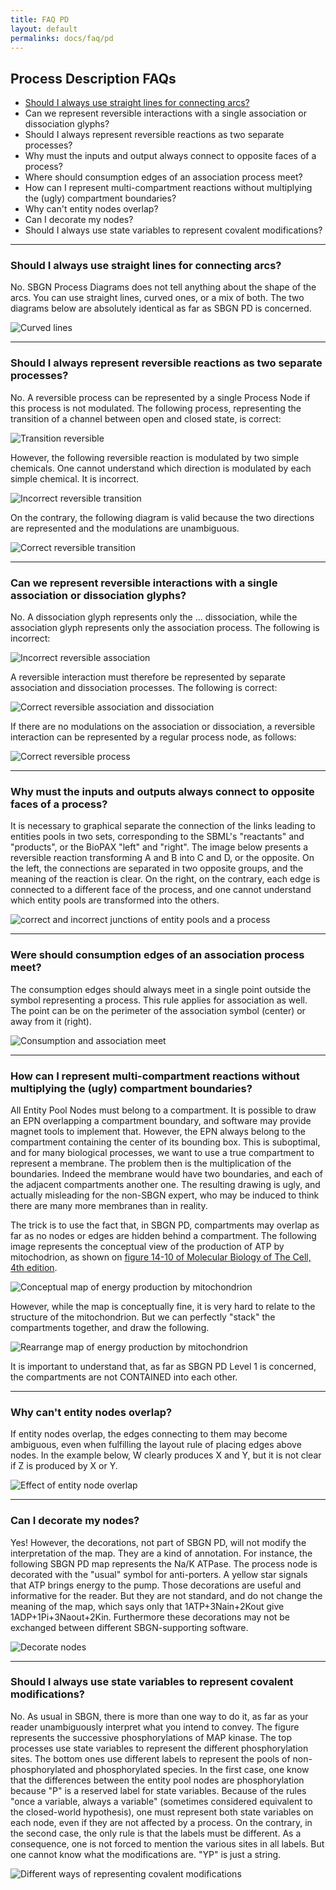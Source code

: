 ```yaml
---
title: FAQ PD
layout: default
permalinks: docs/faq/pd
---
```


## Process Description FAQs

*  [Should I always use straight lines for connecting arcs?](#should-i-always-use-straight-lines-for-connecting-arcs?)
*  Can we represent reversible interactions with a single association or dissociation glyphs?
*  Should I always represent reversible reactions as two separate processes?
*  Why must the inputs and output always connect to opposite faces of a process?
*  Where should consumption edges of an association process meet?
*  How can I represent multi-compartment reactions without multiplying the (ugly) compartment boundaries?
*  Why can't entity nodes overlap?
*  Can I decorate my nodes?
*  Should I always use state variables to represent covalent modifications? 

---

### Should I always use straight lines for connecting arcs?

No. SBGN Process Diagrams does not tell anything about the shape of the arcs. You can use straight lines, curved ones, or a mix of both. The two diagrams below are absolutely identical as far as SBGN PD is concerned.

![Curved lines](https://sbgn.github.io/sbgn/images/faq/pd/Curved-lines.png)

---

### Should I always represent reversible reactions as two separate processes?

No. A reversible process can be represented by a single Process Node if this process is not modulated. The following process, representing the transition of a channel between open and closed state, is correct:

![Transition reversible](https://sbgn.github.io/sbgn/images/faq/pd/Transition-reversible.png)

However, the following reversible reaction is modulated by two simple chemicals. One cannot understand which direction is modulated by each simple chemical. It is incorrect.

![Incorrect reversible transition](https://sbgn.github.io/sbgn/images/faq/pd/Transition-modulated-forbidden.png)

On the contrary, the following diagram is valid because the two directions are represented and the modulations are unambiguous.

![Correct reversible transition](https://sbgn.github.io/sbgn/images/faq/pd/Transition-modulated.png)

---

### Can we represent reversible interactions with a single association or dissociation glyphs?

No. A dissociation glyph represents only the ... dissociation, while the association glyph represents only the association process. The following is incorrect:

![Incorrect reversible association](https://sbgn.github.io/sbgn/images/faq/pd/Assoc-revers.png)

A reversible interaction must therefore be represented by separate association and dissociation processes. The following is correct:

![Correct reversible association and dissociation](https://sbgn.github.io/sbgn/images/faq/pd/Assoc-dissoc.png)

If there are no modulations on the association or dissociation, a reversible interaction can be represented by a regular process node, as follows:

![Correct reversible process](https://sbgn.github.io/sbgn/images/faq/pd/Process-revers.png)

---

### Why must the inputs and outputs always connect to opposite faces of a process?

It is necessary to graphical separate the connection of the links leading to entities pools in two sets, corresponding to the SBML's "reactants" and "products", or the BioPAX "left" and "right". The image below presents a reversible reaction transforming A and B into C and D, or the opposite. On the left, the connections are separated in two opposite groups, and the meaning of the reaction is clear. On the right, on the contrary, each edge is connected to a different face of the process, and one cannot understand which entity pools are transformed into the others.

![correct and incorrect junctions of entity pools and a process](https://sbgn.github.io/sbgn/images/faq/pd/Opposite-faces.png)

---

### Were should consumption edges of an association process meet?

The consumption edges should always meet in a single point outside the symbol representing a process. This rule applies for association as well. The point can be on the perimeter of the association symbol (center) or away from it (right).

![Consumption and association meet](https://sbgn.github.io/sbgn/images/faq/pd/Consum-assoc-meet.png)

---

### How can I represent multi-compartment reactions without multiplying the (ugly) compartment boundaries?

All Entity Pool Nodes must belong to a compartment. It is possible to draw an EPN overlapping a compartment boundary, and software may provide magnet tools to implement that. However, the EPN always belong to the compartment containing the center of its bounding box. This is suboptimal, and for many biological processes, we want to use a true compartment to represent a membrane. The problem then is the multiplication of the boundaries. Indeed the membrane would have two boundaries, and each of the adjacent compartments another one. The resulting drawing is ugly, and actually misleading for the non-SBGN expert, who may be induced to think there are many more membranes than in reality.

The trick is to use the fact that, in SBGN PD, compartments may overlap as far as no nodes or edges are hidden behind a compartment. The following image represents the conceptual view of the production of ATP by mitochodrion, as shown on [figure 14-10 of Molecular Biology of The Cell, 4th edition](http://www.ncbi.nlm.nih.gov/books/bv.fcgi?rid=mboc4.figgrp.2504).

![Conceptual map of energy production by mitochondrion](https://sbgn.github.io/sbgn/images/faq/pd/Mitochondrion-spread.png)

However, while the map is conceptually fine, it is very hard to relate to the structure of the mitochondrion. But we can perfectly "stack" the compartments together, and draw the following.

![Rearrange map of energy production by mitochondrion](https://sbgn.github.io/sbgn/images/faq/pd/Mitochondrion-overlap.png)

It is important to understand that, as far as SBGN PD Level 1 is concerned, the compartments are not CONTAINED into each other.

---

### Why can't entity nodes overlap?

If entity nodes overlap, the edges connecting to them may become ambiguous, even when fulfilling the layout rule of placing edges above nodes. In the example below, W clearly produces X and Y, but it is not clear if Z is produced by X or Y.

![Effect of entity node overlap](https://sbgn.github.io/sbgn/images/faq/pd/No-overlap.png)

---

### Can I decorate my nodes?

Yes! However, the decorations, not part of SBGN PD, will not modify the interpretation of the map. They are a kind of annotation. For instance, the following SBGN PD map represents the Na/K ATPase. The process node is decorated with the "usual" symbol for anti-porters. A yellow star signals that ATP brings energy to the pump. Those decorations are useful and informative for the reader. But they are not standard, and do not change the meaning of the map, which says only that 1ATP+3Nain+2Kout give 1ADP+1Pi+3Naout+2Kin. Furthermore these decorations may not be exchanged between different SBGN-supporting software.

![Decorate nodes](https://sbgn.github.io/sbgn/images/faq/pd/Decorate-node.png)

---

### Should I always use state variables to represent covalent modifications?

No. As usual in SBGN, there is more than one way to do it, as far as your reader unambiguously interpret what you intend to convey. The figure represents the successive phosphorylations of MAP kinase. The top processes use state variables to represent the different phosphorylation sites. The bottom ones use different labels to represent the pools of non-phosphorylated and phosphorylated species. In the first case, one know that the differences between the entity pool nodes are phosphorylation because "P" is a reserved label for state variables. Because of the rules "once a variable, always a variable" (sometimes considered equivalent to the closed-world hypothesis), one must represent both state variables on each node, even if they are not affected by a process. On the contrary, in the second case, the only rule is that the labels must be different. As a consequence, one is not forced to mention the various sites in all labels. But one cannot know what the modifications are. "YP" is just a string.

![Different ways of representing covalent modifications](https://sbgn.github.io/sbgn/images/faq/pd/Label-vs-statevariables.png)
